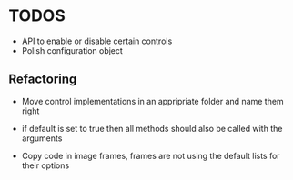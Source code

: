 # TODOS

- API to enable or disable certain controls
- Polish configuration object

## Refactoring

- Move control implementations in an appripriate folder and name them right
- if default is set to true then all methods should also be called with the arguments

- Copy code in image frames, frames are not using the default lists for their options
